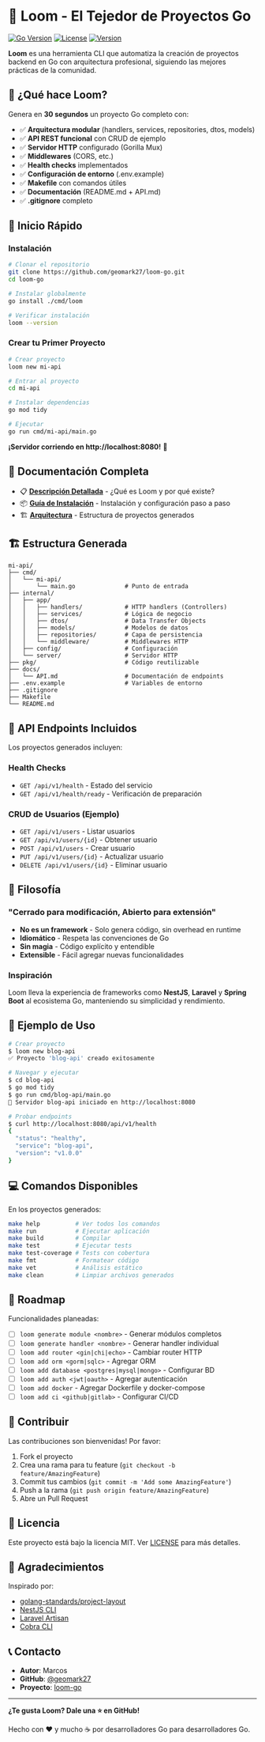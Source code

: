 # 🧶 Loom - El Tejedor de Proyectos Go

[![Go Version](https://img.shields.io/badge/Go-1.23%2B-00ADD8?style=flat&logo=go)](https://golang.org)
[![License](https://img.shields.io/badge/license-MIT-blue.svg)](LICENSE)
[![Version](https://img.shields.io/badge/version-0.1.0-green.svg)](https://github.com/geomark27/loom-go)

**Loom** es una herramienta CLI que automatiza la creación de proyectos backend en Go con arquitectura profesional, siguiendo las mejores prácticas de la comunidad.

## 🎯 ¿Qué hace Loom?

Genera en **30 segundos** un proyecto Go completo con:

- ✅ **Arquitectura modular** (handlers, services, repositories, dtos, models)
- ✅ **API REST funcional** con CRUD de ejemplo
- ✅ **Servidor HTTP** configurado (Gorilla Mux)
- ✅ **Middlewares** (CORS, etc.)
- ✅ **Health checks** implementados
- ✅ **Configuración de entorno** (.env.example)
- ✅ **Makefile** con comandos útiles
- ✅ **Documentación** (README.md + API.md)
- ✅ **.gitignore** completo

## 🚀 Inicio Rápido

### Instalación

```bash
# Clonar el repositorio
git clone https://github.com/geomark27/loom-go.git
cd loom-go

# Instalar globalmente
go install ./cmd/loom

# Verificar instalación
loom --version
```

### Crear tu Primer Proyecto

```bash
# Crear proyecto
loom new mi-api

# Entrar al proyecto
cd mi-api

# Instalar dependencias
go mod tidy

# Ejecutar
go run cmd/mi-api/main.go
```

**¡Servidor corriendo en http://localhost:8080!** 🎉

## 📖 Documentación Completa

- 📋 [**Descripción Detallada**](DESCRIPCION.md) - ¿Qué es Loom y por qué existe?
- 📦 [**Guía de Instalación**](INSTALACION.md) - Instalación y configuración paso a paso
- 🏗️ [**Arquitectura**](#arquitectura) - Estructura de proyectos generados

## 🏗️ Estructura Generada

```
mi-api/
├── cmd/
│   └── mi-api/
│       └── main.go              # Punto de entrada
├── internal/
│   ├── app/
│   │   ├── handlers/            # HTTP handlers (Controllers)
│   │   ├── services/            # Lógica de negocio
│   │   ├── dtos/                # Data Transfer Objects
│   │   ├── models/              # Modelos de datos
│   │   ├── repositories/        # Capa de persistencia
│   │   └── middleware/          # Middlewares HTTP
│   ├── config/                  # Configuración
│   └── server/                  # Servidor HTTP
├── pkg/                         # Código reutilizable
├── docs/
│   └── API.md                   # Documentación de endpoints
├── .env.example                 # Variables de entorno
├── .gitignore
├── Makefile
└── README.md
```

## 🔌 API Endpoints Incluidos

Los proyectos generados incluyen:

### Health Checks
- `GET /api/v1/health` - Estado del servicio
- `GET /api/v1/health/ready` - Verificación de preparación

### CRUD de Usuarios (Ejemplo)
- `GET /api/v1/users` - Listar usuarios
- `GET /api/v1/users/{id}` - Obtener usuario
- `POST /api/v1/users` - Crear usuario
- `PUT /api/v1/users/{id}` - Actualizar usuario
- `DELETE /api/v1/users/{id}` - Eliminar usuario

## 🎨 Filosofía

### "Cerrado para modificación, Abierto para extensión"

- **No es un framework** - Solo genera código, sin overhead en runtime
- **Idiomático** - Respeta las convenciones de Go
- **Sin magia** - Código explícito y entendible
- **Extensible** - Fácil agregar nuevas funcionalidades

### Inspiración

Loom lleva la experiencia de frameworks como **NestJS**, **Laravel** y **Spring Boot** al ecosistema Go, manteniendo su simplicidad y rendimiento.

## 🧪 Ejemplo de Uso

```bash
# Crear proyecto
$ loom new blog-api
✅ Proyecto 'blog-api' creado exitosamente

# Navegar y ejecutar
$ cd blog-api
$ go mod tidy
$ go run cmd/blog-api/main.go
🚀 Servidor blog-api iniciado en http://localhost:8080

# Probar endpoints
$ curl http://localhost:8080/api/v1/health
{
  "status": "healthy",
  "service": "blog-api",
  "version": "v1.0.0"
}
```

## 💻 Comandos Disponibles

En los proyectos generados:

```bash
make help          # Ver todos los comandos
make run           # Ejecutar aplicación
make build         # Compilar
make test          # Ejecutar tests
make test-coverage # Tests con cobertura
make fmt           # Formatear código
make vet           # Análisis estático
make clean         # Limpiar archivos generados
```

## 🔮 Roadmap

Funcionalidades planeadas:

- [ ] `loom generate module <nombre>` - Generar módulos completos
- [ ] `loom generate handler <nombre>` - Generar handler individual
- [ ] `loom add router <gin|chi|echo>` - Cambiar router HTTP
- [ ] `loom add orm <gorm|sqlc>` - Agregar ORM
- [ ] `loom add database <postgres|mysql|mongo>` - Configurar BD
- [ ] `loom add auth <jwt|oauth>` - Agregar autenticación
- [ ] `loom add docker` - Agregar Dockerfile y docker-compose
- [ ] `loom add ci <github|gitlab>` - Configurar CI/CD

## 🤝 Contribuir

Las contribuciones son bienvenidas! Por favor:

1. Fork el proyecto
2. Crea una rama para tu feature (`git checkout -b feature/AmazingFeature`)
3. Commit tus cambios (`git commit -m 'Add some AmazingFeature'`)
4. Push a la rama (`git push origin feature/AmazingFeature`)
5. Abre un Pull Request

## 📝 Licencia

Este proyecto está bajo la licencia MIT. Ver [LICENSE](LICENSE) para más detalles.

## 🙏 Agradecimientos

Inspirado por:
- [golang-standards/project-layout](https://github.com/golang-standards/project-layout)
- [NestJS CLI](https://nestjs.com/)
- [Laravel Artisan](https://laravel.com/docs/artisan)
- [Cobra CLI](https://github.com/spf13/cobra)

## 📞 Contacto

- **Autor**: Marcos
- **GitHub**: [@geomark27](https://github.com/geomark27)
- **Proyecto**: [loom-go](https://github.com/geomark27/loom-go)

---

**¿Te gusta Loom? Dale una ⭐ en GitHub!**

Hecho con ❤️ y mucho ☕ por desarrolladores Go para desarrolladores Go.
